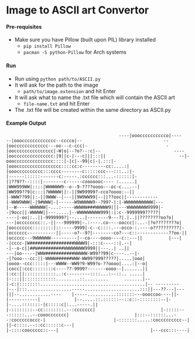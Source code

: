 # Image to ASCII art Convertor
#### Pre-requisites
- Make sure you have Pillow (built upon PIL) library installed
  - `pip install Pillow`
  - `pacman -S python-Pillow` for Arch systems
#### Run
- Run using `python path/to/ASCII.py`
- It will ask for the path to the image
  - `path/to/image.extension` and hit Enter
- It will ask what to name the .txt file which will contain the ASCII art
  - `file-name.txt` and hit Enter
- The .txt file will be created within the same directory as ASCII.py 
#### Example Output
`                                            ----|ooocccccccccco|----                                
                                         --|oooccccccccccccc--cccco|--                              
                                      --|ooccccccccccccc---oo---c-ccc|-                             
                                    -|ooccccccccccccccc|-W|o|--?o?--:c|--                           
                               ----|ooccccccccccccccc:|9||c-|---c|||:::||                           
                            --|-oooccccccccccccccc::::|-|c|--99|c|-|.:::|-                          
                           |oooccccccccccccccccc::::cc:c---------cc:....:|                          
                          |ooocccccccccc:::cccc--------c:::::ccc---:::..:|-                         
                          |------::::::-------c:-----.:cccccc:::...-::::::|-                        
                          ||??9??--::::|--------c------cooooooc---- :......|                        
                         |WWW999WW|::::|WWWWWW9--o--9-????oooo---oc-c....--|                        
                         |WW999??9|c:::|?WWWWW||:-||9W99999?-cco?oooo:--||                          
                         |-WWW??99||:-||9WWW--|---||9W9WW99|--||??ooc||------------                 
                          |-WWW9WWW|-|9#WWW|-|------W9WWWWW9--?99?-|:|-WWWWWWWWWWW|---              
                           |--W-----WWWWWW|-...:-----WWWWW###WWWWW9|||---WWWWWWWW9999|-             
                            -|9occ||-WWWWW||---.....|--WWWWWWWWW999|:|:c--9999999?????|             
                       ----|-oo|:..||-9999999?|--....|--------9---?|.|..||????????oo?o|             
                   ---|occcccccc::.-||---999999|-.:----.co----ooccc|:...-|?o????????o|              
                  |ooccccccc::::::::|::-----9999|-c--c::::.---occo-:.----o??????????|-              
                 |occcccc-----------||-----o?--9?|--------co?---c::------------??oo-||              
                |occccc---9WWWWWW----------|--co----oooo----c::---||          |---|                 
               -|cccc-|W#################WWWW9|-:::c----::|.--|                                     
             -|--o-c||##W##########WWWWWWWW9999||---..| ..||                                        
         ---|oo-----|WWW###########WWWWW-W99??99|c----..--|-                                        
       -|?ooo---cc:||-WWWW######WWW-WW99?999?????|.....|ooo|                                        
      |oooo--ccc:::::|---WWWW--WW9?9-W99?o-??oooo|....:|--o|                                        
     |cocc|:ccc::::::::c----??-9999?-------oooo--|.......||                                         
    |:cc:||::::::::::::..:c---------::::...:--::.. .....|                                           
    |-:::||::::::::::::.........::.........      .......|--                                         
     |-c:|::::::::........................................|-- ---------                             
      |---|:::.................-----.....................:::||---??---|---                          
         |||--............----    |-----...........:::::::---oooccoo----||-                         
             |-----------|             |--.....::.::::::--::c::-::::::::--|-                        
                                         |-....:::::::-|c:::::c|:...-----.||                        
                                          |-::::::::--cc::::::::.--:ccccccc|                        
                                           |-:::::---::::::...--coooccccccc|                        
                                            |:::--::::::...--:cocccccoccc-|                         
                                            |-:::::::.....:coccccccccc--|                           
                                            ||-c::::.--::cc::::::c---|                              
                                              |-::::cooccccc::---|                                  
                                               |---ccc:::----|                                      
`

